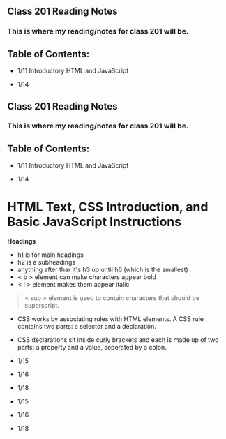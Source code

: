 ## Class 201 Reading Notes

### This is where my reading/notes for class 201 will be.

## Table of Contents:

- 1/11 Introductory HTML and JavaScript

- 1/14
## Class 201 Reading Notes

### This is where my reading/notes for class 201 will be.

## Table of Contents:

- 1/11 Introductory HTML and JavaScript

- 1/14 
# HTML Text, CSS Introduction, and Basic JavaScript Instructions
**Headings**
- h1 is for main headings
- h2 is a subheadings
- anything after thar it's h3 up until h6 (which is the smallest)
- < b > element can make characters appear bold
- < i > element makes them appear italic
> < sup > element is used to contain characters that should be superscript.
- CSS works by associating rules with HTML elements. 
A CSS rule contains two parts: a selector and a declaration.
- CSS declarations sit inside curly brackets and each is made up of two parts: a property and a value, seperated by a colon. 
- 1/15

- 1/16

- 1/18
- 1/15

- 1/16

- 1/18

